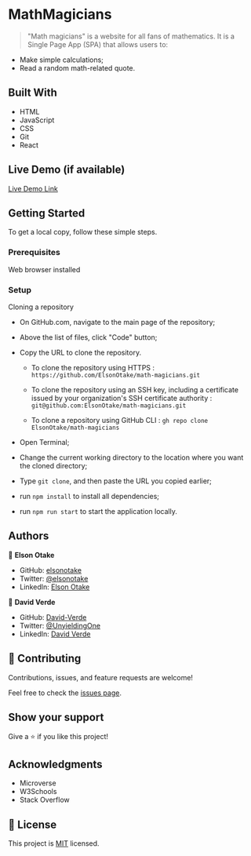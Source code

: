 # MathMagicians

>"Math magicians" is a website for all fans of mathematics. It is a Single Page App (SPA) that allows users to:

- Make simple calculations;
- Read a random math-related quote.


## Built With

- HTML
- JavaScript
- CSS
- Git
- React


## Live Demo (if available)

[Live Demo Link](https://elsonotake.github.io/math-magicians/)


## Getting Started

To get a local copy, follow these simple steps.

### Prerequisites

Web browser installed

### Setup

Cloning a repository

- On GitHub.com, navigate to the main page of the repository;

- Above the list of files, click "Code" button;

- Copy the URL to clone the repository. 

  - To clone the repository using HTTPS : `https://github.com/ElsonOtake/math-magicians.git`

  - To clone the repository using an SSH key, including a certificate issued by your organization's SSH certificate authority : `git@github.com:ElsonOtake/math-magicians.git`

  - To clone a repository using GitHub CLI : `gh repo clone ElsonOtake/math-magicians`

- Open Terminal;

- Change the current working directory to the location where you want the cloned directory;

- Type `git clone`, and then paste the URL you copied earlier;

- run `npm install` to install all dependencies;

- run `npm run start` to start the application locally.


## Authors

👤 **Elson Otake**

- GitHub: [elsonotake](https://github.com/elsonotake)
- Twitter: [@elsonotake](https://twitter.com/elsonotake)
- LinkedIn: [Elson Otake](https://linkedin.com/in/elson-otake-0b5b9138)

👤 **David Verde**

- GitHub: [David-Verde](https://github.com/David-Verde)
- Twitter: [@UnyieldingOne](https://twitter.com/UnyieldingOne)
- LinkedIn: [David Verde](https://www.linkedin.com/in/david-verde-3349b114b/)


## 🤝 Contributing

Contributions, issues, and feature requests are welcome!

Feel free to check the [issues page](../../issues/).


## Show your support

Give a ⭐️ if you like this project!


## Acknowledgments

- Microverse
- W3Schools
- Stack Overflow


## 📝 License

This project is [MIT](./MIT.md) licensed.